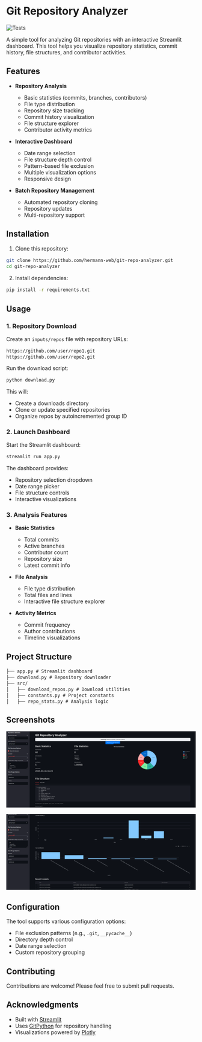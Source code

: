 # Git Repository Analyzer

![Tests](https://github.com/Hermann-web/coding-week-repos-stats/actions/workflows/run-tests.yml/badge.svg)

A simple tool for analyzing Git repositories with an interactive Streamlit dashboard. This tool helps you visualize repository statistics, commit history, file structures, and contributor activities.

## Features

- **Repository Analysis**
  - Basic statistics (commits, branches, contributors)
  - File type distribution
  - Repository size tracking
  - Commit history visualization
  - File structure explorer
  - Contributor activity metrics

- **Interactive Dashboard**
  - Date range selection
  - File structure depth control
  - Pattern-based file exclusion
  - Multiple visualization options
  - Responsive design

- **Batch Repository Management** 
  - Automated repository cloning
  - Repository updates
  - Multi-repository support

## Installation

1. Clone this repository:
```bash
git clone https://github.com/hermann-web/git-repo-analyzer.git
cd git-repo-analyzer
```

2. Install dependencies:
```bash
pip install -r requirements.txt
```

## Usage

### 1. Repository Download

Create an `inputs/repos` file with repository URLs:

```text
https://github.com/user/repo1.git
https://github.com/user/repo2.git
```

Run the download script:
```bash
python download.py
```

This will:
- Create a downloads directory
- Clone or update specified repositories
- Organize repos by autoincremented group ID

### 2. Launch Dashboard

Start the Streamlit dashboard:
```bash
streamlit run app.py
```

The dashboard provides:
- Repository selection dropdown
- Date range picker
- File structure controls
- Interactive visualizations

### 3. Analysis Features

- **Basic Statistics**
  - Total commits
  - Active branches
  - Contributor count
  - Repository size
  - Latest commit info

- **File Analysis**
  - File type distribution
  - Total files and lines
  - Interactive file structure explorer

- **Activity Metrics**
  - Commit frequency
  - Author contributions
  - Timeline visualizations

## Project Structure
```
├── app.py # Streamlit dashboard 
├── download.py # Repository downloader
├── src/
│   ├── download_repos.py # Download utilities
│   ├── constants.py # Project constants
│   ├── repo_stats.py # Analysis logic
```

## Screenshots

![Interface 1](./assets/img/interface1.png)

![Interface 2](./assets/img/interface2.png)

## Configuration

The tool supports various configuration options:

- File exclusion patterns (e.g., `.git`, `__pycache__`)
- Directory depth control
- Date range selection
- Custom repository grouping

## Contributing

Contributions are welcome! Please feel free to submit pull requests.

## Acknowledgments

- Built with [Streamlit](https://streamlit.io/)
- Uses [GitPython](https://gitpython.readthedocs.io/) for repository handling
- Visualizations powered by [Plotly](https://plotly.com/)
